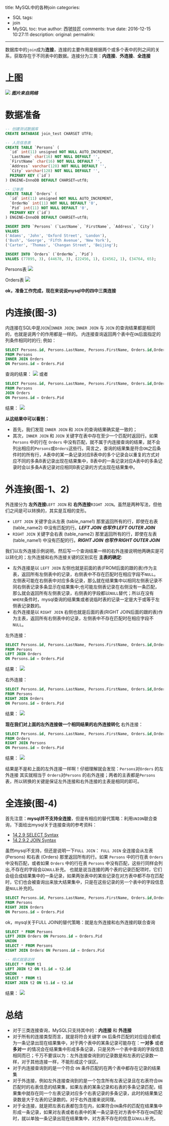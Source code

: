 title: MySQL中的各种join
categories:
  - SQL
tags:
  - join
  - MySQL
toc: true
author: 西虢技匠
comments: true
date: 2016-12-15 10:27:11
description:
original:
permalink:
---

数据库中的`join`成为**连接**，连接的主要作用是根据两个或多个表中的列之间的关系，获取存在于不同表中的数据。连接分为三类：**内连接**、**外连接**、**全连接**

<!-- more -->

# 上图
![](/images/mysql/01.jpg)
***图片来自网络***

# 数据准备

```sql
-- 创建测试数据库
CREATE DATABASE join_test CHARSET UTF8;

-- 人员信息表
CREATE TABLE `Persons` (
  `id` int(11) unsigned NOT NULL AUTO_INCREMENT,
  `LastName` char(16) NOT NULL DEFAULT '',
  `FirstName` char(16) NOT NULL DEFAULT '',
  `Address` varchar(128) NOT NULL DEFAULT '',
  `City` varchar(128) NOT NULL DEFAULT '',
  PRIMARY KEY (`id`)
) ENGINE=InnoDB DEFAULT CHARSET=utf8;

-- 订单表
CREATE TABLE `Orders` (
  `id` int(11) unsigned NOT NULL AUTO_INCREMENT,
  `OrderNo` int(11) NOT NULL DEFAULT '0',
  `Pid` int(11) NOT NULL DEFAULT '0',
  PRIMARY KEY (`id`)
) ENGINE=InnoDB DEFAULT CHARSET=utf8;

INSERT INTO `Persons` (`LastName`, `FirstName`, `Address`, `City`)
VALUES
('Adams', 'John', 'Oxford Street', 'London'),
('Bush', 'George', 'Fifth Avenue', 'New York'),
('Carter', 'Thomas', 'Changan Street', 'Beijing');

INSERT INTO `Orders` (`OrderNo`, `Pid`)
VALUES (77895, 3), (44678, 3), (22456, 1), (24562, 1), (34764, 65);

```
Persons表
![](/images/mysql/02.jpg)

Orders表
![](/images/mysql/03.jpg)

**ok，准备工作完成，现在来说说mysql中的四中三类连接**

# 内连接(图-3)
内连接在SQL中是`JOIN`|`INNER JOIN`; `INNER JOIN` 与 `JOIN` 的查询结果都是相同的，也就是说两个的作用都是一样的。
内连接查询返回两个表中在`ON`后面指定的列条件相同时的行;
例如：
```sql
SELECT Persons.id, Persons.LastName, Persons.FirstName, Orders.id,Orders.OrderNo,Orders.Pid
FROM Persons
INNER JOIN Orders
ON Persons.id = Orders.Pid
```
查询的结果：
![](/images/mysql/04.jpg)
或者
```sql
SELECT Persons.id, Persons.LastName, Persons.FirstName, Orders.id,Orders.OrderNo,Orders.Pid
FROM Persons
JOIN Orders
ON Persons.id = Orders.Pid
```
结果：
![](/images/mysql/05.jpg)

**从这结果中可以看到：**
* 首先，我们发现 `INNER JOIN` 和 `JOIN` 的查询结果确实是一致的；
* 其次，`INNER JOIN` 和 `JOIN` 关键字在表中存在至少一个匹配时返回行。如果 `Persons` 中的行在 `Orders` 中没有匹配，就不属于内连接查询的结果，就不会列出相应的`Persons`或`Orders`这些行。简言之，查询的结果集是符合`ON`之后条件时的所有行，A表中的某一条记录对应B表中的多个记录会以重复的方式对应不同的多条B表记录出现在结果集中，B表中的一条记录对应A表中的多条记录时会以多条A表记录对应相同B表记录的方式出现在结果集中。

# 外连接(图-1、2)
外连接分为 **左外连接**`LEFT JOIN` 和 **右外连接**`RIGHT JOIN`。虽然是两种写法，但他们之间是可以转换的，其实是互相的变形。
* `LEFT JOIN` 关键字会从左表 (table_name1) 那里返回所有的行，即使在右表 (table_name2) 中没有匹配的行。***LEFT JOIN 也写作 LEFT OUTER JOIN***
* `RIGHT JOIN` 关键字会右表 (table_name2) 那里返回所有的行，即使在左表 (table_name1) 中没有匹配的行。***RIGHT JOIN 也写作 RIGHT OUTER JOIN***

我们以左外连接示例说明，然后写一个查询结果一样的右外连接说明他两确实是可以转化的；左外连接和右外连接关键的区别实在 **主表的确定**:
* 左外连接是以 `LEFT JOIN` 左侧也就是前面的表(FROM后面的跟的表)作为主表，返回所有左侧表中的记录，右侧表中不存在匹配时在相应字段不`NULL`。 左侧表可能在右侧表中对应多条记录，那么就在结果集中以相同左侧表记录不同右侧表记录多条显示在结果集中;也可能左侧表记录在右侧没有一条匹配，那么就会返回所有左侧表记录，右侧表的字段都以`NULL`替代；所以在没有`WHERE`条件时，mysql查询的结果集或者说临时表的记录一定是大于或等于左侧表记录数的。
* 右外连接是以 `RIGHT JOIN` 右侧也就是后面的表(RIGHT JOIN后面的跟的表)作为主表，返回所有右侧表中的记录，左侧表中不存在匹配时在相应字段不`NULL`。

左外连接：
```sql
SELECT Persons.id, Persons.LastName, Persons.FirstName, Orders.id,Orders.OrderNo,Orders.Pid
FROM Persons
LEFT JOIN Orders
ON Persons.id = Orders.Pid
```
结果：
![](/images/mysql/06.jpg)

右外连接：
```sql
SELECT Persons.id, Persons.LastName, Persons.FirstName, Orders.id,Orders.OrderNo,Orders.Pid
FROM Persons
RIGHT JOIN Orders
ON Persons.id = Orders.Pid
```
结果：
![](/images/mysql/07.jpg)

**现在我们对上面的左外连接做一个相同结果的右外连接转化**
右外连接：
```sql
SELECT Persons.id, Persons.LastName, Persons.FirstName, Orders.id,Orders.OrderNo,Orders.Pid
FROM Orders
RIGHT JOIN Persons
ON Persons.id = Orders.Pid
```
结果：
![](/images/mysql/08.jpg)

结果是不是和上面的左外连接一样啊！仔细理解就会发现：`Persons`对`Orders` 的左外连接 其实就相当于 `Orders`对`Persons` 的右外连接；两者的主表都是`Persons`表，所以转换的关键是保证左外连接和右外连接的主表是相同的即可。


# 全连接(图-4)
首先注意：**mysql并不支持全连接**，但是有相应的替代策略：利用`UNION`联合查询，下面给出mysql关于连接查询的参考资料：
* [14.2.9 SELECT Syntax](http://dev.mysql.com/doc/refman/5.7/en/select.html)
* [14.2.9.2 JOIN Syntax](http://dev.mysql.com/doc/refman/5.7/en/join.html)

虽然mysql不支持，但还是说明一下`FULL JOIN`：
`FULL JOIN` 全连接会从左表 (Persons) 和右表 (Orders) 那里返回所有的行。如果 `Persons` 中的行在表 `Orders` 中没有匹配，或者如果 `Orders` 中的行在表 `Persons` 中没有匹配，这些行同样会列出,不存在的字段会以`NULL`补充。
也就是说当连接的两个表的记录匹配项时，它们会组合成结果集中的一条记录，如果两张表中的某些记录在对方表中都不存在匹配时，它们也会被查询出来放大结果集中，只是在这些记录的另一个表中的字段信息是`NULL`补充的。

```sql
SELECT Persons.id, Persons.LastName, Persons.FirstName, Orders.id,Orders.OrderNo,Orders.Pid
FROM Persons
RIGHT JOIN Orders
ON Persons.id = Orders.Pid
```

ok，mysql关于FULL JOIN的替代策略：就是左外连接和右外连接的联合查询
```sql
SELECT * FROM Persons
LEFT JOIN Orders ON Persons.id = Orders.Pid
UNION
SELECT * FROM Persons
RIGHT JOIN Orders ON Persons.id = Orders.Pid

-- 模式就是这样
SELECT * FROM t1
LEFT JOIN t2 ON t1.id = t2.id
UNION
SELECT * FROM t1
RIGHT JOIN t2 ON t1.id = t2.id
```
结果：
![](/images/mysql/09.jpg)

# 总结
* 对于三类连接查询，MySQL只支持其中的：**内连接** 和 **外连接**
* 对于所有的连接类型而言，就是将符合关键字 `ON` 后条件匹配的对应组合都成为一条记录出现在结果集中，对于两个表中的某条记录可能存在：**一对多** 或者 **多对一** 的情况会在结果集中形成多条记录，只是另外一个表中查询的字段信息相同而已；千万不要误以为：左外连接查询到的记录数是和左表的记录数一样，对于其他连接一样，不能形成这个误区。
* 对于内连接查询到的是一个符合 `ON` 条件匹配的在两个表中都存在记录的结果集
* 对于外连接，例如左外连接查询到的是一个包含所有左表记录且在右表符合`ON`匹配时的右表信息的结果集，如果左表的某条记录和右表的多条记录匹配，结果集中就存在同一个左表记录对应多个右表记录的多条记录，此时的结果集记录数是大于左表的记录数的。对于右外连接来说同理。
* 对于全连接，就是把左表右表都包含在内，如果符合`ON`条件的匹配在结果集中形成一条记录，如果对左表或者右表中的某一条记录在对方表中不存在`ON`匹配时，就以单独一条记录出现在结果集中，对方表不存在的信息以`NULL`补充。
